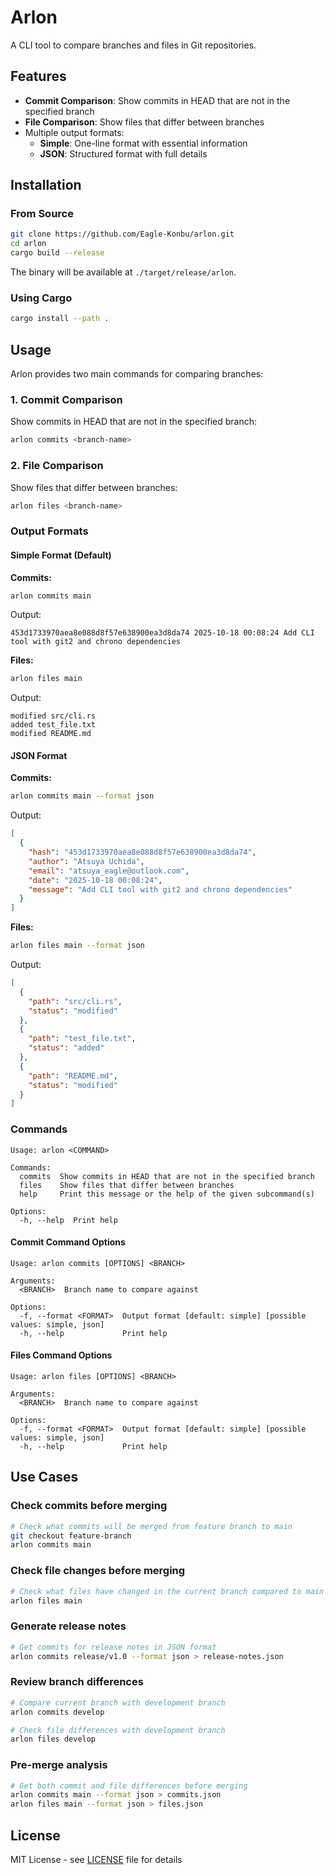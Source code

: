 # Arlon

A CLI tool to compare branches and files in Git repositories.

## Features

- **Commit Comparison**: Show commits in HEAD that are not in the specified branch
- **File Comparison**: Show files that differ between branches
- Multiple output formats:
  - **Simple**: One-line format with essential information
  - **JSON**: Structured format with full details

## Installation

### From Source

```bash
git clone https://github.com/Eagle-Konbu/arlon.git
cd arlon
cargo build --release
```

The binary will be available at `./target/release/arlon`.

### Using Cargo

```bash
cargo install --path .
```

## Usage

Arlon provides two main commands for comparing branches:

### 1. Commit Comparison

Show commits in HEAD that are not in the specified branch:

```bash
arlon commits <branch-name>
```

### 2. File Comparison

Show files that differ between branches:

```bash
arlon files <branch-name>
```

### Output Formats

#### Simple Format (Default)

**Commits:**
```bash
arlon commits main
```

Output:
```
453d1733970aea8e088d8f57e638900ea3d8da74 2025-10-18 00:08:24 Add CLI tool with git2 and chrono dependencies
```

**Files:**
```bash
arlon files main
```

Output:
```
modified src/cli.rs
added test_file.txt
modified README.md
```

#### JSON Format

**Commits:**
```bash
arlon commits main --format json
```

Output:
```json
[
  {
    "hash": "453d1733970aea8e088d8f57e638900ea3d8da74",
    "author": "Atsuya Uchida",
    "email": "atsuya_eagle@outlook.com",
    "date": "2025-10-18 00:08:24",
    "message": "Add CLI tool with git2 and chrono dependencies"
  }
]
```

**Files:**
```bash
arlon files main --format json
```

Output:
```json
[
  {
    "path": "src/cli.rs",
    "status": "modified"
  },
  {
    "path": "test_file.txt",
    "status": "added"
  },
  {
    "path": "README.md",
    "status": "modified"
  }
]
```

### Commands

```
Usage: arlon <COMMAND>

Commands:
  commits  Show commits in HEAD that are not in the specified branch
  files    Show files that differ between branches
  help     Print this message or the help of the given subcommand(s)

Options:
  -h, --help  Print help
```

#### Commit Command Options

```
Usage: arlon commits [OPTIONS] <BRANCH>

Arguments:
  <BRANCH>  Branch name to compare against

Options:
  -f, --format <FORMAT>  Output format [default: simple] [possible values: simple, json]
  -h, --help             Print help
```

#### Files Command Options

```
Usage: arlon files [OPTIONS] <BRANCH>

Arguments:
  <BRANCH>  Branch name to compare against

Options:
  -f, --format <FORMAT>  Output format [default: simple] [possible values: simple, json]
  -h, --help             Print help
```

## Use Cases

### Check commits before merging

```bash
# Check what commits will be merged from feature branch to main
git checkout feature-branch
arlon commits main
```

### Check file changes before merging

```bash
# Check what files have changed in the current branch compared to main
arlon files main
```

### Generate release notes

```bash
# Get commits for release notes in JSON format
arlon commits release/v1.0 --format json > release-notes.json
```

### Review branch differences

```bash
# Compare current branch with development branch
arlon commits develop

# Check file differences with development branch
arlon files develop
```

### Pre-merge analysis

```bash
# Get both commit and file differences before merging
arlon commits main --format json > commits.json
arlon files main --format json > files.json
```


## License

MIT License - see [LICENSE](LICENSE) file for details
